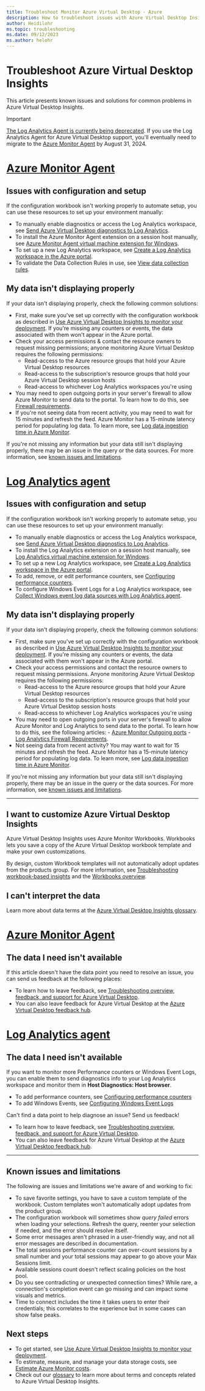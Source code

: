 ```yaml
---
title: Troubleshoot Monitor Azure Virtual Desktop - Azure
description: How to troubleshoot issues with Azure Virtual Desktop Insights.
author: Heidilohr
ms.topic: troubleshooting
ms.date: 09/12/2023
ms.author: helohr
---
```

# Troubleshoot Azure Virtual Desktop Insights

This article presents known issues and solutions for common problems in Azure Virtual Desktop Insights.

>[!IMPORTANT]
>[The Log Analytics Agent is currently being deprecated](https://azure.microsoft.com/updates/were-retiring-the-log-analytics-agent-in-azure-monitor-on-31-august-2024/). If you use the Log Analytics Agent for Azure Virtual Desktop support, you'll eventually need to migrate to the [Azure Monitor Agent](../azure-monitor/agents/agents-overview.md) by August 31, 2024.

# [Azure Monitor Agent](#tab/monitor)

## Issues with configuration and setup

If the configuration workbook isn't working properly to automate setup, you can use these resources to set up your environment manually:

- To manually enable diagnostics or access the Log Analytics workspace, see [Send Azure Virtual Desktop diagnostics to Log Analytics](diagnostics-log-analytics.md).
- To install the Azure Monitor Agent extension on a session host manually, see [Azure Monitor Agent virtual machine extension for Windows](../azure-monitor/agents/azure-monitor-agent-manage.md#installation-options).
- To set up a new Log Analytics workspace, see [Create a Log Analytics workspace in the Azure portal](../azure-monitor/logs/quick-create-workspace.md).
- To validate the Data Collection Rules in use, see [View data collection rules](../azure-monitor/essentials/data-collection-rule-view.md).

## My data isn't displaying properly

If your data isn't displaying properly, check the following common solutions:

- First, make sure you've set up correctly with the configuration workbook as described in [Use Azure Virtual Desktop Insights to monitor your deployment](insights.md). If you're missing any counters or events, the data associated with them won't appear in the Azure portal.
- Check your access permissions & contact the resource owners to request missing permissions; anyone monitoring Azure Virtual Desktop requires the following permissions:
    - Read-access to the Azure resource groups that hold your Azure Virtual Desktop resources
    - Read-access to the subscription's resource groups that hold your Azure Virtual Desktop session hosts 
    - Read-access to whichever Log Analytics workspaces you're using
- You may need to open outgoing ports in your server's firewall to allow Azure Monitor to send data to the portal. To learn how to do this, see [Firewall requirements](../azure-monitor/agents/azure-monitor-agent-data-collection-endpoint.md#firewall-requirements).
- If you're not seeing data from recent activity, you may need to wait for 15 minutes and refresh the feed. Azure Monitor has a 15-minute latency period for populating log data. To learn more, see [Log data ingestion time in Azure Monitor](../azure-monitor/logs/data-ingestion-time.md).

If you're not missing any information but your data still isn't displaying properly, there may be an issue in the query or the data sources. For more information, see [known issues and limitations](#known-issues-and-limitations). 

# [Log Analytics agent](#tab/analytics)

## Issues with configuration and setup

If the configuration workbook isn't working properly to automate setup, you can use these resources to set up your environment manually:

- To manually enable diagnostics or access the Log Analytics workspace, see [Send Azure Virtual Desktop diagnostics to Log Analytics](diagnostics-log-analytics.md).
- To install the Log Analytics extension on a session host manually, see [Log Analytics virtual machine extension for Windows](../virtual-machines/extensions/oms-windows.md).
- To set up a new Log Analytics workspace, see [Create a Log Analytics workspace in the Azure portal](../azure-monitor/logs/quick-create-workspace.md).
- To add, remove, or edit performance counters, see [Configuring performance counters](../azure-monitor/agents/data-sources-performance-counters.md).
- To configure Windows Event Logs for a Log Analytics workspace, see [Collect Windows event log data sources with Log Analytics agent](../azure-monitor/agents/data-sources-windows-events.md).

## My data isn't displaying properly

If your data isn't displaying properly, check the following common solutions:

- First, make sure you've set up correctly with the configuration workbook as described in [Use Azure Virtual Desktop Insights to monitor your deployment](insights.md). If you're missing any counters or events, the data associated with them won't appear in the Azure portal.
- Check your access permissions and contact the resource owners to request missing permissions. Anyone monitoring Azure Virtual Desktop requires the following permissions:
    - Read-access to the Azure resource groups that hold your Azure Virtual Desktop resources
    - Read-access to the subscription's resource groups that hold your Azure Virtual Desktop session hosts 
    - Read-access to whichever Log Analytics workspaces you're using
- You may need to open outgoing ports in your server's firewall to allow Azure Monitor and Log Analytics to send data to the portal. To learn how to do this, see the following articles:
      - [Azure Monitor Outgoing ports](../azure-monitor/ip-addresses.md)
      - [Log Analytics Firewall Requirements](../azure-monitor/agents/log-analytics-agent.md#firewall-requirements). 
- Not seeing data from recent activity? You may want to wait for 15 minutes and refresh the feed. Azure Monitor has a 15-minute latency period for populating log data. To learn more, see [Log data ingestion time in Azure Monitor](../azure-monitor/logs/data-ingestion-time.md).

If you're not missing any information but your data still isn't displaying properly, there may be an issue in the query or the data sources. For more information, see [known issues and limitations](#known-issues-and-limitations). 

---

## I want to customize Azure Virtual Desktop Insights

Azure Virtual Desktop Insights uses Azure Monitor Workbooks. Workbooks lets you save a copy of the Azure Virtual Desktop workbook template and make your own customizations.

By design, custom Workbook templates will not automatically adopt updates from the products group. For more information, see [Troubleshooting workbook-based insights](../azure-monitor/insights/troubleshoot-workbooks.md) and the [Workbooks overview](../azure-monitor/visualize/workbooks-overview.md).

## I can't interpret the data

Learn more about data terms at the [Azure Virtual Desktop Insights glossary](insights-glossary.md).

# [Azure Monitor Agent](#tab/monitor)

## The data I need isn't available

If this article doesn't have the data point you need to resolve an issue, you can send us feedback at the following places:

- To learn how to leave feedback, see [Troubleshooting overview, feedback, and support for Azure Virtual Desktop](troubleshoot-set-up-overview.md).
- You can also leave feedback for Azure Virtual Desktop at the [Azure Virtual Desktop feedback hub](https://support.microsoft.com/help/4021566/windows-10-send-feedback-to-microsoft-with-feedback-hub-app).

# [Log Analytics agent](#tab/analytics)

## The data I need isn't available

If you want to monitor more Performance counters or Windows Event Logs, you can enable them to send diagnostics info to your Log Analytics workspace and monitor them in **Host Diagnostics: Host browser**. 

- To add performance counters, see [Configuring performance counters](../azure-monitor/agents/data-sources-performance-counters.md#configure-performance-counters)
- To add Windows Events, see [Configuring Windows Event Logs](../azure-monitor/agents/data-sources-windows-events.md#configure-windows-event-logs)

Can't find a data point to help diagnose an issue? Send us feedback!

- To learn how to leave feedback, see [Troubleshooting overview, feedback, and support for Azure Virtual Desktop](troubleshoot-set-up-overview.md).
- You can also leave feedback for Azure Virtual Desktop at the [Azure Virtual Desktop feedback hub](https://support.microsoft.com/help/4021566/windows-10-send-feedback-to-microsoft-with-feedback-hub-app).

---

## Known issues and limitations

The following are issues and limitations we're aware of and working to fix:

- To save favorite settings, you have to save a custom template of the workbook. Custom templates won't automatically adopt updates from the product group.
- The configuration workbook will sometimes show *query failed* errors when loading your selections. Refresh the query, reenter your selection if needed, and the error should resolve itself. 
- Some error messages aren't phrased in a user-friendly way, and not all error messages are described in documentation.
- The total sessions performance counter can over-count sessions by a small number and your total sessions may appear to go above your Max Sessions limit.
- Available sessions count doesn't reflect scaling policies on the host pool. 	
- Do you see contradicting or unexpected connection times? While rare, a connection's completion event can go missing and can impact some visuals and metrics.
- Time to connect includes the time it takes users to enter their credentials; this correlates to the experience but in some cases can show false peaks.

## Next steps

- To get started, see [Use Azure Virtual Desktop Insights to monitor your deployment](insights.md).
- To estimate, measure, and manage your data storage costs, see [Estimate Azure Monitor costs](insights-costs.md).
- Check out our [glossary](insights-glossary.md) to learn more about terms and concepts related to Azure Virtual Desktop Insights.
